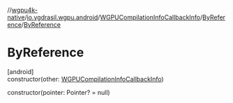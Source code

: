 //[wgpu4k-native](../../../../index.md)/[io.ygdrasil.wgpu.android](../../index.md)/[WGPUCompilationInfoCallbackInfo](../index.md)/[ByReference](index.md)/[ByReference](-by-reference.md)

# ByReference

[android]\
constructor(other: [WGPUCompilationInfoCallbackInfo](../index.md))

constructor(pointer: Pointer? = null)
